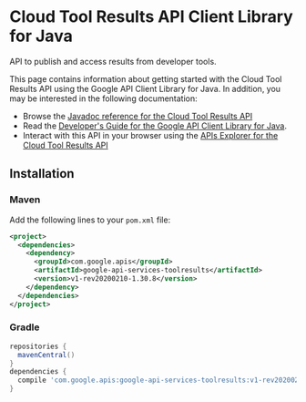# Cloud Tool Results API Client Library for Java

API to publish and access results from developer tools.

This page contains information about getting started with the Cloud Tool Results API
using the Google API Client Library for Java. In addition, you may be interested
in the following documentation:

* Browse the [Javadoc reference for the Cloud Tool Results API][javadoc]
* Read the [Developer's Guide for the Google API Client Library for Java][google-api-client].
* Interact with this API in your browser using the [APIs Explorer for the Cloud Tool Results API][api-explorer]

## Installation

### Maven

Add the following lines to your `pom.xml` file:

```xml
<project>
  <dependencies>
    <dependency>
      <groupId>com.google.apis</groupId>
      <artifactId>google-api-services-toolresults</artifactId>
      <version>v1-rev20200210-1.30.8</version>
    </dependency>
  </dependencies>
</project>
```

### Gradle

```gradle
repositories {
  mavenCentral()
}
dependencies {
  compile 'com.google.apis:google-api-services-toolresults:v1-rev20200210-1.30.8'
}
```

[javadoc]: https://googleapis.dev/java/google-api-services-toolresults/latest/index.html
[google-api-client]: https://github.com/googleapis/google-api-java-client/
[api-explorer]: https://developers.google.com/apis-explorer/#p/toolresults/v1/
